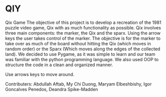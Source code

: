 # QIY 
Qix Game 
The objective of this project is to develop a recreation of the 1981 puzzle video game, Qix with as much functionality as possible. Qix involves three main components: the marker, the Qix and the sparx. Using the arrow keys the user takes control of the marker. The objective is for the marker to take over as much of the board without hitting the Qix (which moves in random order) or the Sparx (Which moves along the edges of the collected land). We decided to use Pygame, as it was simple to learn and our team was familiar with the python programming language. We also used OOP to structure the code in a clean and organized manner.

Use arrows keys to move around.

Contributers: Abdullah Aftab, My Chi Duong, Maryam Elbeshbishy, Igor Goncalves Penedos, Deandra Spike-Madden
